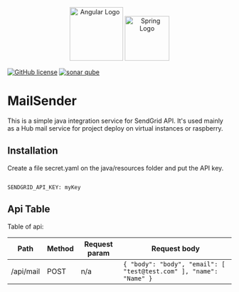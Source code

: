 <p align="center">
  <a target="_blank"><img src="https://sendgrid.com/wp-content/themes/sgdotcom/pages/resource/brand/2016/SendGrid-Logomark.png" width="120" alt="Angular Logo" /></a>
<a target="_blank"><img src="https://spring.io/images/projects/spring-edf462fec682b9d48cf628eaf9e19521.svg" width="100" alt="Spring Logo" /></a>
</p>


[![GitHub license](https://img.shields.io/github/license/mashape/apistatus.svg)](https://github.com/fedexu/love-article/blob/master/LICENSE)
[![sonar qube](https://sonarcloud.io/api/project_badges/measure?project=fedexu_mail-sender&metric=alert_status)](https://sonarcloud.io/dashboard?id=fedexu_love-article)

# MailSender
This is a simple java integration service for SendGrid API.
It's used mainly as a Hub mail service for project deploy on virtual instances or raspberry.

## Installation
Create a file secret.yaml on the java/resources folder and put the API key.

<code>
SENDGRID_API_KEY: myKey
</code>

## Api Table
Table of api:

Path | Method | Request param | Request body | 
--- | --- | --- | --- |
/api/mail | POST | n/a | ```{ "body": "body", "email": [ "test@test.com" ], "name": "Name" }``` | 


